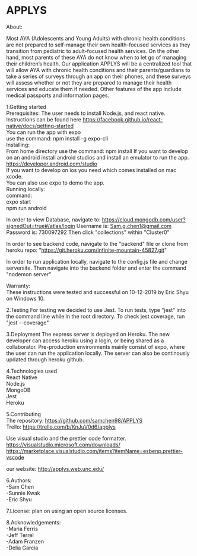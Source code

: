 # APPLYS

About:

Most AYA (Adolescents and Young Adults) with chronic health conditions are not prepared to self-manage their
own health-focused services as they transition from pediatric to adult-focused health services. On the other
hand, most parents of these AYA do not know when to let go of managing their children’s health.
Our application APPLYS will be a centralized tool that will allow AYA with chronic health conditions and 
their parents/guardians to take a series of surveys through an app on their phones, and these surveys will 
assess whether or not they are prepared to manage their health services and educate them if needed. 
Other features of the app include medical passports and information pages.

1.Getting started  
Prerequisites:   The user needs to install Node.js, and react native. Instructions can be found here https://facebook.github.io/react-native/docs/getting-started    
You can run the app with expo  
use the command: npm install -g expo-cli  
Installing:   
From home directory use the command: npm install
If you want to develop on an android install android studios and install an emulator to run the app. https://developer.android.com/studio  
If you want to develop on ios you need which comes installed on mac xcode.  
You can also use expo to demo the app.  
Running locally:  
command:  
expo start  
npm run android

In order to view Database, navigate to: https://cloud.mongodb.com/user?signedOut=true#/atlas/login
Username is: Sam.g.chen1@gmail.com
Password is: 730097292
Then click "collections" within "Cluster0"

In order to see backend code, navigate to the "backend" file or clone from heroku repo: "https://git.heroku.com/infinite-mountain-45827.git" 

In order to run application locally, navigate to the config.js file and change serversite. Then navigate into the backend folder and enter the command "nodemon server"

Warranty:  
These instructions were tested and successful on 10-12-2019 by Eric Shyu on Windows 10.

2.Testing
For testing we decided to use Jest. To run tests, type "jest" into the command line while in the root directory. To check jest coverage, run "jest --coverage"

3.Deployment
The express server is deployed on Heroku. The new developer can access heroku using a login, or being shared as a collaborator. Pre-production environments mainly consist of expo, where the user can run the application locally. The server can also be continously updated through heroku github. 

4.Technologies used  
React Native  
Node.js  
MongoDB  
Jest  
Heroku

5.Contributing  
The repository: https://github.com/samchen98/APPLYS  
Trello: https://trello.com/b/KnJuV0d6/applys

Use visual studio and the prettier code formatter.
https://visualstudio.microsoft.com/downloads/
https://marketplace.visualstudio.com/items?itemName=esbenp.prettier-vscode 

our website: http://applys.web.unc.edu/

6.Authors:  
-Sam Chen  
-Sunnie Kwak  
-Eric Shyu  

7.License:
plan on using an open source licenses.

8.Acknowledgements:  
-Maria Ferris  
-Jeff Terrel  
-Adam Franzen  
-Delia Garcia
